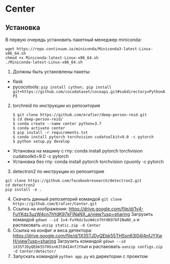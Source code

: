 # Center

## Установка
В первую очередь установить пакетный менеджер miniconda:
```
wget https://repo.continuum.io/miniconda/Miniconda3-latest-Linux-x86_64.sh
chmod +x Miniconda-latest-Linux-x86_64.sh
./Miniconda-latest-Linux-x86_64.sh
```
1. Должны быть установлены пакеты:  
- flask
- pycocotools: `pip install cython; pip install git+https://github.com/cocodataset/cocoapi.git#subdirectory=PythonAPI`
  
2. torchreid по инструкции из репозитория
    ```
    $ git clone https://github.com/erafier/deep-person-reid.git
    $ cd deep-person-reid/
    $ conda create --name center python=3.7
    $ conda activate center
    $ pip install -r requirements.txt
    $ conda install pytorch torchvision cudatoolkit=9.0 -c pytorch
    $ python setup.py develop
  * Установка на машину с гпу: conda install pytorch torchvision cudatoolkit=9.0 -c pytorch
  * Установка без гпу: conda install pytorch torchvision cpuonly -c pytorch
3. detectron2 по инструкции из репозитория
  ```  
  git clone https://github.com/facebookresearch/detectron2.git
  cd detectron2
  pip install -e .
  ```
4. Скачать данный репозиторий командой `git clone https://github.com/Erafier/Center.git`
4. Ссылка на изображения: https://drive.google.com/file/d/1v4-FuYKdz3uzW4cn7hYdK97kFINaNX_a/view?usp=sharing
  Загрузить командой `gdown --id 1v4-FuYKdz3uzW4cn7hYdK97kFINaNX_a` и распаковать `unzip static.zip -d Center`
5. Ссылка на конфиг и веса детектора: https://drive.google.com/file/d/1X35TJDyQEbk55THSsn63l04I4nfJYXwH/view?usp=sharing
  Загрузить командой `gdown --id 1X35TJDyQEbk55THSsn63l04I4nfJYXwH` и распаковать `uunzip configs.zip -d Center/detector/`
6. Запускать командой `python app.py` из директории с проектом
